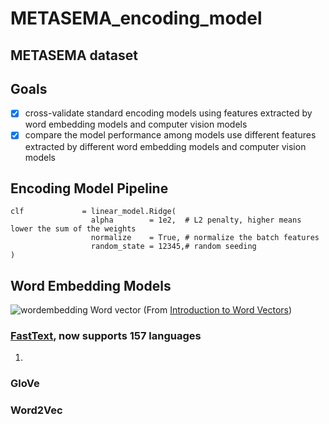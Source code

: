 # METASEMA_encoding_model


## METASEMA dataset

## Goals
- [x] cross-validate standard encoding models using features extracted by word embedding models and computer vision models
- [x] compare the model performance among models use different features extracted by different word embedding models and computer vision models

## Encoding Model Pipeline
```
clf             = linear_model.Ridge(
                  alpha        = 1e2,  # L2 penalty, higher means lower the sum of the weights
                  normalize    = True, # normalize the batch features
                  random_state = 12345,# random seeding
)
```

## Word Embedding Models
![wordembedding](https://cdn-images-1.medium.com/max/800/1*ZNdGa-lpYoZhvSFIcRaewg.png)
Word vector (From [Introduction to Word Vectors](https://medium.com/@jayeshbahire/introduction-to-word-vectors-ea1d4e4b84bf))
### [FastText](https://fasttext.cc/docs/en/crawl-vectors.html), now supports 157 languages
1. 

### GloVe

### Word2Vec
